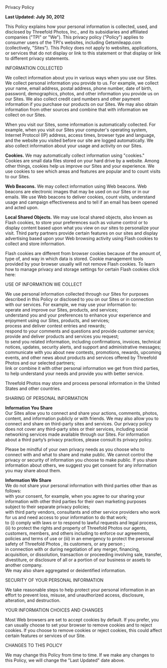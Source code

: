 Privacy Policy

**Last Updated: July 30, 2012**

This Policy explains how your personal information is collected, used, and disclosed by Threefold Photos, Inc., and its subsidiaries and affiliated companies ("TPI" or "We"). This privacy policy ("Policy") applies to consumer users of the TPI's websites, including Getsmileapp.com (collectively, "Sites"). This Policy does not apply to websites, applications, or services that do not display or link to this statement or that display or link to different privacy statements.

INFORMATION COLLECTED

We collect information about you in various ways when you use our Sites. We collect personal information you provide to us. For example, we collect your name, email address, postal address, phone number, date of birth, password, demographics, photos, and other information you provide us on our Sites. We also collect credit card numbers and other payment information if you purchase our products on our Sites. We may also obtain information from other sources and combine that with information we collect on our Sites.

When you visit our Sites, some information is automatically collected. For example, when you visit our Sites your computer's operating system, Internet Protocol (IP) address, access times, browser type and language, and the website you visited before our site are logged automatically. We also collect information about your usage and activity on our Sites.

**Cookies.** We may automatically collect information using "cookies." Cookies are small data files stored on your hard drive by a website. Among other things, cookies help us improve our Sites and your experience. We use cookies to see which areas and features are popular and to count visits to our Sites.

**Web Beacons.** We may collect information using Web beacons. Web beacons are electronic images that may be used on our Sites or in our emails. We use Web beacons to deliver cookies, count visits, understand usage and campaign effectiveness and to tell if an email has been opened and acted upon.

**Local Shared Objects.** We may use local shared objects, also known as Flash cookies, to store your preferences such as volume control or to display content based upon what you view on our sites to personalize your visit. Third party partners provide certain features on our sites and display advertising based upon your Web browsing activity using Flash cookies to collect and store information.

  
Flash cookies are different from browser cookies because of the amount of, type of, and way in which data is stored. Cookie management tools provided by your browser usually will not remove Flash cookies. To learn how to manage privacy and storage settings for certain Flash cookies click here:

USE OF INFORMATION WE COLLECT

We use personal information collected through our Sites for purposes described in this Policy or disclosed to you on our Sites or in connection with our services. For example, we may use your information to:  
operate and improve our Sites, products, and services;  
understand you and your preferences to enhance your experience and enjoyment using our Sites, products, and services;  
process and deliver contest entries and rewards;  
respond to your comments and questions and provide customer service;  
provide and deliver products and services you request;  
to send you related information, including confirmations, invoices, technical notices, updates, security alerts, and support and administrative messages;  
communicate with you about new contests, promotions, rewards, upcoming events, and other news about products and services offered by Threefold Photos and our selected partners;  
link or combine it with other personal information we get from third parties, to help understand your needs and provide you with better service.

Threefold Photos may store and process personal information in the United States and other countries.

SHARING OF PERSONAL INFORMATION

**Information You Share**  
Our Sites allow you to connect and share your actions, comments, photos, content, and information publicly or with friends. We may also allow you to connect and share on third-party sites and services. Our privacy policy does not cover any third-party sites or their services, including social networking services made available through our Sites. For information about a third party’s privacy practices, please consult its privacy policy.

Please be mindful of your own privacy needs as you choose who to connect with and what to share and make public. We cannot control the privacy or security of information you choose to make public. If you share information about others, we suggest you get consent for any information you may share about them.

**Information We Share**  
We do not share your personal information with third parties other than as follows:  
with your consent, for example, when you agree to our sharing your information with other third parties for their own marketing purposes subject to their separate privacy policies;  
with third party vendors, consultants and other service providers who work for us and need access to your information to do that work;  
to (i) comply with laws or to respond to lawful requests and legal process, (ii) to protect the rights and property of Threefold Photos our agents, customers, members, and others including to enforce our agreements, policies and terms of use or (iii) in an emergency to protect the personal safety of Threefold Photos , its customers, or any person ;  
in connection with or during negotiation of any merger, financing, acquisition, or dissolution, transaction or proceeding involving sale, transfer, divestiture, or disclosure of all or a portion of our business or assets to another company.  
We may also share aggregated or deidentified information.

SECURITY OF YOUR PERSONAL INFORMATION

We take reasonable steps to help protect your personal information in an effort to prevent loss, misuse, and unauthorized access, disclosure, alteration, and destruction.

YOUR INFORMATION CHOICES AND CHANGES

Most Web browsers are set to accept cookies by default. If you prefer, you can usually choose to set your browser to remove cookies and to reject cookies. If you choose to remove cookies or reject cookies, this could affect certain features or services of our Site.

CHANGES TO THIS POLICY

We may change this Policy from time to time. If we make any changes to this Policy, we will change the "Last Updated" date above.
